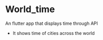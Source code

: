 # World_time
 An flutter app that displays time through API
  - It shows time of cities across the world
